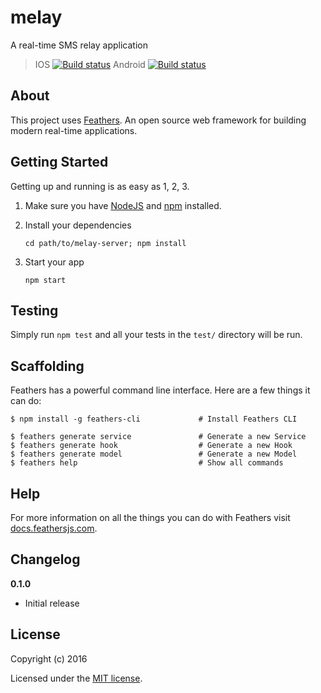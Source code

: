 
# melay

 A real-time SMS relay application
>IOS
[![Build status](https://build.appcenter.ms/v0.1/apps/ada5fa65-b8f2-4c33-856a-7901f61e1885/branches/master/badge)](https://appcenter.ms)
>Android
[![Build status](https://build.appcenter.ms/v0.1/apps/f1688b36-b569-4828-8365-6693d2466960/branches/master/badge)](https://appcenter.ms)

## About

This project uses [Feathers](http://feathersjs.com). An open source web framework for building modern real-time applications.

## Getting Started

Getting up and running is as easy as 1, 2, 3.

1. Make sure you have [NodeJS](https://nodejs.org/) and [npm](https://www.npmjs.com/) installed.
2. Install your dependencies
    
    ```
    cd path/to/melay-server; npm install
    ```

3. Start your app
    
    ```
    npm start
    ```

## Testing

Simply run `npm test` and all your tests in the `test/` directory will be run.

## Scaffolding

Feathers has a powerful command line interface. Here are a few things it can do:

```
$ npm install -g feathers-cli             # Install Feathers CLI

$ feathers generate service               # Generate a new Service
$ feathers generate hook                  # Generate a new Hook
$ feathers generate model                 # Generate a new Model
$ feathers help                           # Show all commands
```

## Help

For more information on all the things you can do with Feathers visit [docs.feathersjs.com](http://docs.feathersjs.com).

## Changelog

__0.1.0__

- Initial release

## License

Copyright (c) 2016

Licensed under the [MIT license](LICENSE).
